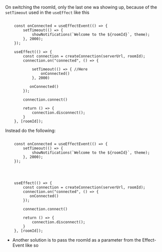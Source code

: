 On switching the roomId, only the last one wa showing up, because of the ```setTimeout``` used in the ```useEffect``` like this
```tsx

    const onConnected = useEffectEvent(() => {
        setTimeout(() => {
            showNotifications(`Welcome to the ${roomId}`, theme);
        }, 2000);
    });

    useEffect(() => {
        const connection = createConnection(serverUrl, roomId);
        connection.on("connected", () => {

            setTimeout(() => { //Here
                onConnected()
            }, 2000)
            
           onConnected()
        });
        
        connection.connect()

        return () => {
            connection.disconnect();
        }
    }, [roomId]);

```
Instead do the following:

```tsx

    const onConnected = useEffectEvent(() => {
        setTimeout(() => {
            showNotifications(`Welcome to the ${roomId}`, theme);
        }, 2000);
    });


    

    useEffect(() => {
        const connection = createConnection(serverUrl, roomId);
        connection.on("connected", () => {
           onConnected()
        });
        
        connection.connect()

        return () => {
            connection.disconnect();
        }
    }, [roomId]);
```

- Another solution is to pass the roomId as a parameter from the Effect-Event like so